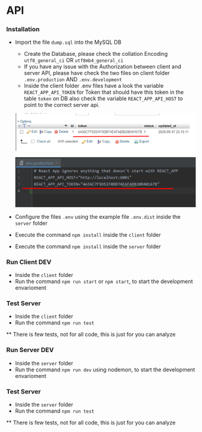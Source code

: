 # API

### Installation
   * Import the file `dump.sql` into the MySQL DB
        * Create the Database, please check the collation Encoding `utf8_general_ci` OR `utf8mb4_general_ci`
        * If you have any issue with the Authorization between client and server API, please have check the two files on client folder `.env.production` AND `.env.development`
        * Inside the client folder .env files have a look the variable `REACT_APP_API_TOKEN` for Token that should have this token in the table `token` on DB also check the variable `REACT_APP_API_HOST` to point to the correct server api.
        
        ![Token table example](token_table.png)
        
        ![Token client example](token_cli_eg.png)
   
   
   * Configure the files `.env` using the example file `.env.dist` inside the `server` folder
   * Execute the command `npm install` inside the `client` folder 
   * Execute the command `npm install` inside the `server` folder 
   
### Run Client DEV
   * Inside the `client` folder
   * Run the command `npm run start` or `npm start`, to start the development envarioment
   
### Test Server
   * Inside the `client` folder
   * Run the command `npm run test`
   
   ** There is few tests, not for all code, this is just for you can analyze 
   
### Run Server DEV
   * Inside the `server` folder
   * Run the command `npm run dev` using nodemon, to start the development envarioment
   
### Test Server
   * Inside the `server` folder
   * Run the command `npm run test`
   
   ** There is few tests, not for all code, this is just for you can analyze 
